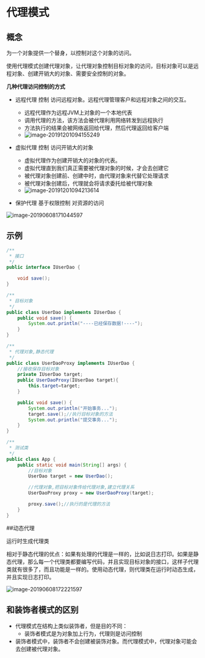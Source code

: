 # 代理模式



## 概念

为一个对象提供一个替身，以控制对这个对象的访问。

使用代理模式创建代理对象，让代理对象控制目标对象的访问，目标对象可以是远程对象、创建开销大的对象、需要安全控制的对象。



**几种代理访问控制的方式**

- 远程代理 控制 访问远程对象。远程代理管理客户和远程对象之间的交互。

  - 远程代理作为远程JVM上对象的一个本地代表
  - 调用代理的方法，该方法会被代理利用网络转发到远程执行
  - 方法执行的结果会被网络返回给代理，然后代理返回给客户端
  - ![image-20191201094155249](https://tva1.sinaimg.cn/large/006tNbRwgy1g9gz6maz2hj30xs0ew79r.jpg)

- 虚拟代理 控制 访问开销大的对象

  - 虚拟代理作为创建开销大的对象的代表。
  - 虚拟代理直到我们真正需要被代理对象的时候，才会去创建它
  - 被代理对象创建前、创建中时，由代理对象来代替它处理请求
  - 被代理对象创建后，代理就会将请求委托给被代理对象
  - ![image-20191201094213614](https://tva1.sinaimg.cn/large/006tNbRwgy1g9gz6w6ncqj30ww0kgdq3.jpg)

- 保护代理 基于权限控制 对资源的访问

   





![image-20190608171044597](https://ws2.sinaimg.cn/large/006tNc79gy1g3tv3c3wqmj31j90u0k1y.jpg)





## 示例

```java
/**
 * 接口
 */
public interface IUserDao {

    void save();
}
```



```java
/**
 * 目标对象
 */
public class UserDao implements IUserDao {
    public void save() {
        System.out.println("----已经保存数据!----");
    }
}
```



```java
/**
 * 代理对象,静态代理
 */
public class UserDaoProxy implements IUserDao {
    //接收保存目标对象
    private IUserDao target;
    public UserDaoProxy(IUserDao target){
        this.target=target;
    }

    public void save() {
        System.out.println("开始事务...");
        target.save();//执行目标对象的方法
        System.out.println("提交事务...");
    }
}
```



```java
/**
 * 测试类
 */
public class App {
    public static void main(String[] args) {
        //目标对象
        UserDao target = new UserDao();

        //代理对象,把目标对象传给代理对象,建立代理关系
        UserDaoProxy proxy = new UserDaoProxy(target);

        proxy.save();//执行的是代理的方法
    }
}
```





##动态代理

运行时生成代理类

相对于静态代理的优点：如果有处理的代理是一样的，比如说日志打印。如果是静态代理，那么每一个代理类都要编写代码，并且实现目标对象的接口，这样子代理类就有很多了，而且功能是一样的。使用动态代理，则代理类在运行时动态生成，并且实现日志打印。

![image-20190608172221597](https://ws4.sinaimg.cn/large/006tNc79gy1g3tvff5nf0j31jn0u0qdv.jpg)



## 和装饰者模式的区别

- 代理模式在结构上类似装饰者，但是目的不同：
  - 装饰者模式是为对象加上行为，代理则是访问控制
- 装饰者模式中，装饰者不会创建被装饰对象。而代理模式中，代理对象可能会去创建被代理对象。